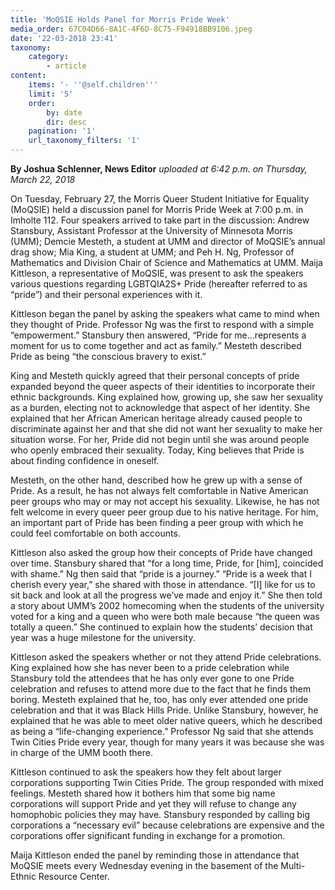 ```yaml
---
title: 'MoQSIE Holds Panel for Morris Pride Week'
media_order: 67C04D66-8A1C-4F6D-8C75-F94918BB9106.jpeg
date: '22-03-2018 23:41'
taxonomy:
    category:
        - article
content:
    items: '- ''@self.children'''
    limit: '5'
    order:
        by: date
        dir: desc
    pagination: '1'
    url_taxonomy_filters: '1'
---
```


**By Joshua Schlenner, News Editor** _uploaded at 6:42 p.m. on Thursday, March 22, 2018_

On Tuesday, February 27, the Morris Queer Student Initiative for Equality (MoQSIE) held a discussion panel for Morris Pride Week at 7:00 p.m. in Imholte 112. Four speakers arrived to take part in the discussion: Andrew Stansbury, Assistant Professor at the University of Minnesota Morris (UMM); Demcie Mesteth, a student at UMM and director of MoQSIE’s annual drag show; Mia King, a student at UMM; and Peh H. Ng, Professor of Mathematics and Division Chair of Science and Mathematics at UMM. Maija Kittleson, a representative of MoQSIE, was present to ask the speakers various questions regarding LGBTQIA2S+ Pride (hereafter referred to as “pride”) and their personal experiences with it. 

Kittleson began the panel by asking the speakers what came to mind when they thought of Pride. Professor Ng was the first to respond with a simple “empowerment.” Stansbury then answered, “Pride for me...represents a moment for us to come together and act as family.” Mesteth described Pride as being “the conscious bravery to exist.” 

King and Mesteth quickly agreed that their personal concepts of pride expanded beyond the queer aspects of their identities to incorporate their ethnic backgrounds. King explained how, growing up, she saw her sexuality as a burden, electing not to acknowledge that aspect of her identity. She explained that her African American heritage already caused people to discriminate against her and that she did not want her sexuality to make her situation worse. For her, Pride did not begin until she was around people who openly embraced their sexuality. Today, King believes that Pride is about finding confidence in oneself. 

Mesteth, on the other hand, described how he grew up with a sense of Pride. As a result, he has not always felt comfortable in Native American peer groups who may or may not accept his sexuality. Likewise, he has not felt welcome in every queer peer group due to his native heritage. For him, an important part of Pride has been finding a peer group with which he could feel comfortable on both accounts. 

Kittleson also asked the group how their concepts of Pride have changed over time. Stansbury shared that “for a long time, Pride, for [him], coincided with shame.” Ng then said that “pride is a journey.” “Pride is a week that I cherish every year,” she shared with those in attendance. “[I] like for us to sit back and look at all the progress we’ve made and enjoy it.” She then told a story about UMM’s 2002 homecoming when the students of the university voted for a king and a queen who were both male because “the queen was totally a queen.” She continued to explain how the students’ decision that year was a huge milestone for the university. 

Kittleson asked the speakers whether or not they attend Pride celebrations. King explained how she has never been to a pride celebration while Stansbury told the attendees that he has only ever gone to one Pride celebration and refuses to attend more due to the fact that he finds them boring. Mesteth explained that he, too, has only ever attended one pride celebration and that it was Black Hills Pride. Unlike Stansbury, however, he explained that he was able to meet older native queers, which he described as being a “life-changing experience.” Professor Ng said that she attends Twin Cities Pride every year, though for many years it was because she was in charge of the UMM booth there. 

Kittleson continued to ask the speakers how they felt about larger corporations supporting Twin Cities Pride. The group responded with mixed feelings. Mesteth shared how it bothers him that some big name corporations will support Pride and yet they will refuse to change any homophobic policies they may have. Stansbury responded by calling big corporations a “necessary evil” because celebrations are expensive and the corporations offer significant funding in exchange for a promotion. 

Maija Kittleson ended the panel by reminding those in attendance that MoQSIE meets every Wednesday evening in the basement of the Multi-Ethnic Resource Center. 